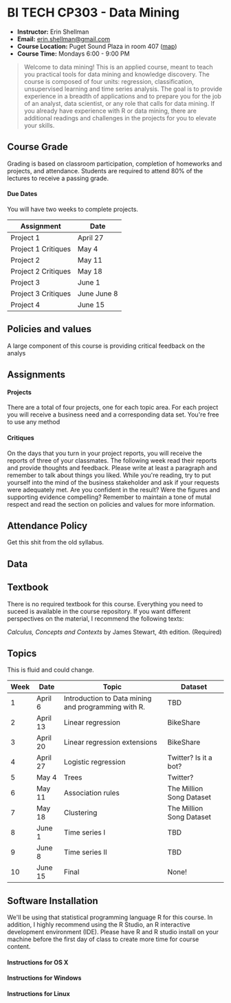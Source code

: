 BI TECH CP303 - Data Mining
===========================

* **Instructor:** Erin Shellman
* **Email:** <erin.shellman@gmail.com>  
* **Course Location:** Puget Sound Plaza in room 407 ([map](http://www.pce.uw.edu/maps.aspx?id=88&terms))
* **Course Time:** Mondays 6:00 - 9:00 PM

> Welcome to data mining! This is an applied course, meant to teach you practical tools for data mining and knowledge discovery.  The course is composed of four units: regression, classification, unsupervised learning and time series analysis.  The goal is to provide experience in a breadth of applications and to prepare you for the job of an analyst, data scientist, or any role that calls for data mining.  If you already have experience with R or data mining, there are additional readings and challenges in the projects for you to elevate your skills.

## Course Grade

Grading is based on classroom participation, completion of homeworks and projects, and attendance. Students are required to attend 80% of the lectures to receive a passing grade.

#### Due Dates

You will have two weeks to complete projects.

| Assignment |   Date   |
|-----------|----------|
| Project 1 | April 27 | 
| Project 1 Critiques | May 4 | 
| Project 2 | May 11   | 
| Project 2 Critiques | May 18 | 
| Project 3 | June 1   | 
| Project 3 Critiques | June June 8 | 
| Project 4 | June 15  |

## Policies and values

A large component of this course is providing critical feedback on the analys

## Assignments

#### Projects

There are a total of four projects, one for each topic area.  For each project you will receive a business need and a corresponding data set.  You're free to use any method 

#### Critiques

On the days that you turn in your project reports, you will receive the reports of three of your classmates.  The following week read their reports and provide thoughts and feedback.  Please write at least a paragraph and remember to talk about things you liked.  While you're reading, try to put yourself into the mind of the business stakeholder and ask if your requests were adequately met.  Are you confident in the result?  Were the figures and supporting evidence compelling?  Remember to maintain a tone of mutal respect and read the section on policies and values for more information. 

## Attendance Policy

Get this shit from the old syllabus. 

## Data 

## Textbook

There is no required textbook for this course.  Everything you need to suceed is available in the course repository.  If you want different perspectives on the material, I recommend the following texts:

*Calculus, Concepts and Contexts* by James Stewart, 4th edition. (Required)

## Topics 

This is fluid and could change.

Week | Date | Topic | Dataset
-------------- | ------------ | ------------- | -------------
1 | April 6 | Introduction to Data mining and programming with R. | TBD
2 | April 13 | Linear regression | BikeShare 
3 | April 20 | Linear regression extensions | BikeShare 
4 | April 27 | Logistic regression | Twitter? Is it a bot?
5 | May 4 | Trees | Twitter? 
6 | May 11 | Association rules | The Million Song Dataset
7 | May 18 | Clustering | The Million Song Dataset 
8 | June 1 | Time series I | TBD 
9 | June 8 | Time series II | TBD
10 | June 15 | Final | None! 

## Software Installation

We'll be using that statistical programming language R for this course.  In addition, I highly recommend using the R Studio, an R interactive development environment (IDE).  Please have R and R studio install on your machine before the first day of class to create more time for course content.

#### Instructions for OS X
#### Instructions for Windows
#### Instructions for Linux
